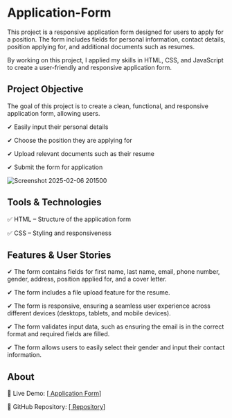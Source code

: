 # Application-Form

This project is a responsive application form designed for users to apply for a position. The form includes fields for personal information, contact details, position applying for, and additional documents such as resumes.

By working on this project, I applied my skills in HTML, CSS, and JavaScript to create a user-friendly and responsive application form.

##  Project Objective

The goal of this project is to create a clean, functional, and responsive application form, allowing users.

✔ Easily input their personal details

✔ Choose the position they are applying for

✔ Upload relevant documents such as their resume

✔ Submit the form for application

![Screenshot 2025-02-06 201500](https://github.com/user-attachments/assets/c77d3531-b737-463b-81ae-bb591394aa5d)

##  Tools & Technologies
✅ HTML – Structure of the application form

✅ CSS – Styling and responsiveness

##  Features & User Stories

✔  The form contains fields for first name, last name, email, phone number, gender, address, position applied for, and a cover letter.

✔  The form includes a file upload feature for the resume.

✔  The form is responsive, ensuring a seamless user experience across different devices (desktops, tablets, and mobile devices).

✔  The form validates input data, such as ensuring the email is in the correct format and required fields are filled.

✔  The form allows users to easily select their gender and input their contact information.

##   About

🔗 Live Demo: [<a href="https://sudhagarv555.github.io/Application-Form/"> Application Form<a>] 

📂 GitHub Repository: [<a href="https://github.com/sudhagarv555/Application-Form
"> Repository<a>]

